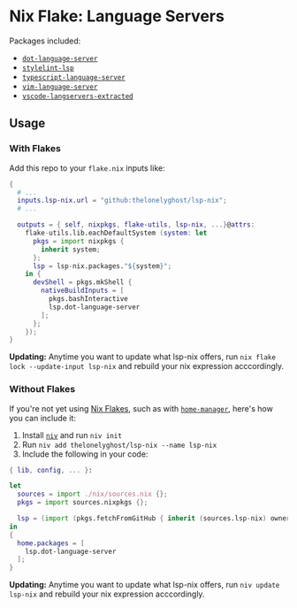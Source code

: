# Nix Flake: Language Servers

Packages included:

- [`dot-language-server`](https://github.com/nikeee/dot-language-server)
- [`stylelint-lsp`](https://github.com/bmatcuk/stylelint-lsp)
- [`typescript-language-server`](https://github.com/typescript-language-server/typescript-language-server)
- [`vim-language-server`](https://github.com/iamcco/vim-language-server)
- [`vscode-langservers-extracted`](https://github.com/hrsh7th/vscode-langservers-extracted)

## Usage

### With Flakes

Add this repo to your `flake.nix` inputs like:

```nix
{
  # ...
  inputs.lsp-nix.url = "github:thelonelyghost/lsp-nix";
  # ...

  outputs = { self, nixpkgs, flake-utils, lsp-nix, ...}@attrs:
    flake-utils.lib.eachDefaultSystem (system: let
      pkgs = import nixpkgs {
        inherit system;
      };
      lsp = lsp-nix.packages."${system}";
    in {
      devShell = pkgs.mkShell {
        nativeBuildInputs = [
          pkgs.bashInteractive
          lsp.dot-language-server
        ];
      };
    });
}
```

**Updating:** Anytime you want to update what lsp-nix offers, run `nix flake lock --update-input lsp-nix` and rebuild your nix expression acccordingly.

### Without Flakes

If you're not yet using [Nix Flakes][flakes], such as with [`home-manager`][home-manager], here's how you can include it:

1. Install [`niv`][niv] and run `niv init`
2. Run `niv add thelonelyghost/lsp-nix --name lsp-nix`
3. Include the following in your code:

```nix
{ lib, config, ... }:

let
  sources = import ./nix/sources.nix {};
  pkgs = import sources.nixpkgs {};

  lsp = (import (pkgs.fetchFromGitHub { inherit (sources.lsp-nix) owner repo rev sha256; })).outputs.packages."${builtins.currentSystem}";
in
{
  home.packages = [
    lsp.dot-language-server
  ];
}
```

**Updating:** Anytime you want to update what lsp-nix offers, run `niv update lsp-nix` and rebuild your nix expression acccordingly.

[flakes]: https://github.com/NixOS/nix/blob/master/src/nix/flake.md
[home-manager]: https://github.com/nix-community/home-manager
[niv]: https://github.com/nmattia/niv
